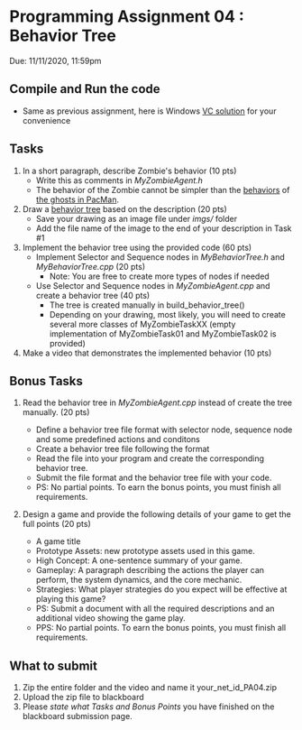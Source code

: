 # Programming Assignment 04 : Behavior Tree
Due: 11/11/2020, 11:59pm

## Compile and Run the code
- Same as previous assignment, here is Windows [VC solution](https://www.dropbox.com/s/eob7enphdffk3ul/netid-PA04.zip?dl=0) for your convenience

## Tasks

1. In a short paragraph, describe Zombie's behavior (10 pts)
	- Write this as comments in _MyZombieAgent.h_
	- The behavior of the Zombie cannot be simpler than the [behaviors](https://dev.to/code2bits/pac-man-patterns--ghost-movement-strategy-pattern-1k1a) of [the ghosts in PacMan](https://en.wikipedia.org/wiki/Ghosts_(Pac-Man)).
2. Draw a [behavior tree](https://en.wikipedia.org/wiki/Behavior_tree) based on the description (20 pts)
	- Save your drawing as an image file under _imgs/_ folder
	- Add the file name of the image to the end of your description in Task #1
3. Implement the behavior tree using the provided code (60 pts)
	- Implement Selector and Sequence nodes in _MyBehaviorTree.h_ and _MyBehaviorTree.cpp_ (20 pts)
		- Note: You are free to create more types of nodes if needed
	- Use Selector and Sequence nodes in _MyZombieAgent.cpp_ and create a behavior tree (40 pts)
		- The tree is created manually in build_behavior_tree()
		- Depending on your drawing, most likely, you will need to create several more classes of MyZombieTaskXX (empty implementation of MyZombieTask01 and MyZombieTask02 is provided)
4. Make a video that demonstrates the implemented behavior (10 pts)

## Bonus Tasks

1. Read the behavior tree in _MyZombieAgent.cpp_ instead of create the tree manually. (20 pts)
	- Define a behavior tree file format with selector node, sequence node and some predefined actions and conditons
	- Create a behavior tree file following the format
	- Read the file into your program and create the corresponding behavior tree.
	- Submit the file format and the behavior tree file with your code.
	- PS: No partial points. To earn the bonus points, you must finish all requirements. 

2. Design a game and provide the following details of your game to get the full points (20 pts)
    - A game title
    - Prototype Assets: new prototype assets used in this game.
    - High Concept: A one-sentence summary of your game.
    - Gameplay: A paragraph describing the actions the player can perform, the system dynamics, and the core mechanic.
    - Strategies: What player strategies do you expect will be effective at playing this game?
    - PS: Submit a document with all the required descriptions and an additional video showing the game play. 
    - PPS: No partial points. To earn the bonus points, you must finish all requirements. 


## What to submit

1. Zip the entire folder and the video and name it your_net_id_PA04.zip
2. Upload the zip file to blackboard
3. Please *state what Tasks and Bonus Points* you have finished on the blackboard submission page. 


